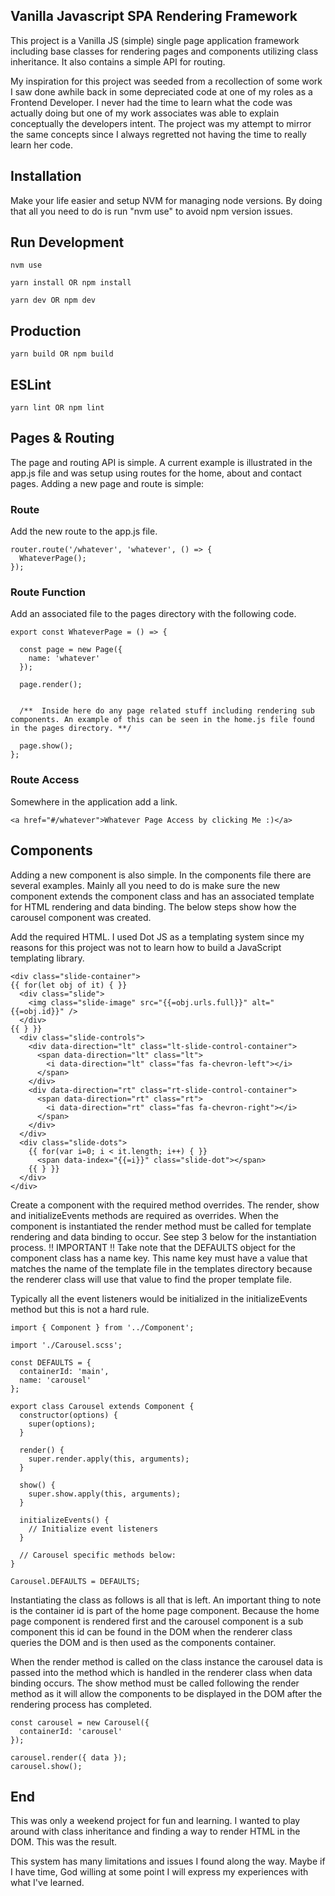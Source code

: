 ## Vanilla Javascript SPA Rendering Framework

This project is a Vanilla JS (simple) single page application framework including base classes for rendering pages and components utilizing class inheritance. It also contains a simple API for routing.

My inspiration for this project was seeded from a recollection of some work I saw done awhile back in some depreciated code at one of my roles as a Frontend Developer. I never had the time to learn what the code was actually doing but one of my work associates was able to explain conceptually the developers intent. The project was my attempt to mirror the same concepts since I always regretted not having the time to really learn her code.

## Installation

Make your life easier and setup NVM for managing node versions. By doing that all you need to do is run "nvm use" to avoid npm version issues.

## Run Development
```
nvm use
```
```
yarn install OR npm install
```
```
yarn dev OR npm dev
```

## Production
```
yarn build OR npm build
```

## ESLint
```
yarn lint OR npm lint
```

## Pages & Routing

The page and routing API is simple. A current example is illustrated in the app.js file and was setup using routes for the home, about and contact pages. Adding a new page and route is simple:

### Route

Add the new route to the app.js file.
```
router.route('/whatever', 'whatever', () => {
  WhateverPage();
});
```

### Route Function
Add an associated file to the pages directory with the following code.

```
export const WhateverPage = () => {

  const page = new Page({
    name: 'whatever'
  });

  page.render();

  
  /**  Inside here do any page related stuff including rendering sub components. An example of this can be seen in the home.js file found in the pages directory. **/
  
  page.show();
};

```

### Route Access
Somewhere in the application add a link.

```
<a href="#/whatever">Whatever Page Access by clicking Me :)</a>
```

## Components

Adding a new component is also simple. In the components file there are several examples. Mainly all you need to do is make sure the new component extends the component class and has an associated template for HTML rendering and data binding. The below steps show how the carousel component was created.

Add the required HTML. I used Dot JS as a templating system since my reasons for this project was not to learn how to build a JavaScript templating library.

```
<div class="slide-container">
{{ for(let obj of it) { }}
  <div class="slide">
    <img class="slide-image" src="{{=obj.urls.full}}" alt="{{=obj.id}}" />
  </div>
{{ } }}
  <div class="slide-controls">
    <div data-direction="lt" class="lt-slide-control-container">
      <span data-direction="lt" class="lt">
        <i data-direction="lt" class="fas fa-chevron-left"></i>
      </span>
    </div>
    <div data-direction="rt" class="rt-slide-control-container">
      <span data-direction="rt" class="rt">
        <i data-direction="rt" class="fas fa-chevron-right"></i>
      </span>
    </div>
  </div>
  <div class="slide-dots">
    {{ for(var i=0; i < it.length; i++) { }}
      <span data-index="{{=i}}" class="slide-dot"></span>
    {{ } }}
  </div>
</div>
```

Create a component with the required method overrides. The render, show and initializeEvents methods are required as overrides. When the component is instantiated the render method must be called for template rendering and data binding to occur. See step 3 below for the instantiation process. !! IMPORTANT !! Take note that the DEFAULTS object for the component class has a name key. This name key must have a value that matches the name of the template file in the templates directory because the renderer class will use that value to find the proper template file.

Typically all the event listeners would be initialized in the initializeEvents method but this is not a hard rule.

```
import { Component } from '../Component';

import './Carousel.scss';

const DEFAULTS = {
  containerId: 'main',
  name: 'carousel'
};

export class Carousel extends Component {
  constructor(options) {
    super(options);
  }

  render() {
    super.render.apply(this, arguments);
  }

  show() {
    super.show.apply(this, arguments);
  }

  initializeEvents() {
    // Initialize event listeners
  }

  // Carousel specific methods below:
}

Carousel.DEFAULTS = DEFAULTS;

```

Instantiating the class as follows is all that is left. An important thing to note is the container id is part of the home page component. Because the home page component is rendered first and the carousel component is a sub component this id can be found in the DOM when the renderer class queries the DOM and is then used as the components container. 

When the render method is called on the class instance the carousel data is passed into the method which is handled in the renderer class when data binding occurs. The show method must be called following the render method as it will allow the components to be displayed in the DOM after the rendering process has completed.

```
const carousel = new Carousel({
  containerId: 'carousel'
});

carousel.render({ data });
carousel.show();

```

## End

This was only a weekend project for fun and learning. I wanted to play around with class inheritance and finding a way to render HTML in the DOM. This was the result. 

This system has many limitations and issues I found along the way. Maybe if I have time, God willing at some point I will express my experiences with what I've learned.